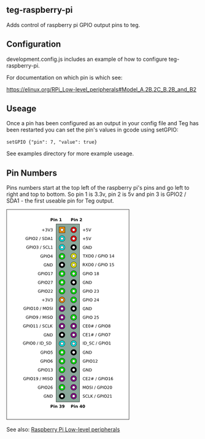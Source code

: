## teg-raspberry-pi

Adds control of raspberry pi GPIO output pins to teg.

## Configuration

development.config.js includes an example of how to configure teg-raspberry-pi.

For documentation on which pin is which see:

https://elinux.org/RPi_Low-level_peripherals#Model_A.2B.2C_B.2B_and_B2

## Useage

Once a pin has been configured as an output in your config file and Teg has been restarted you can set the pin's values in gcode using setGPIO:

`setGPIO {"pin": 7, "value": true}`

See examples directory for more example useage.

## Pin Numbers

Pins numbers start at the top left of the raspberry pi's pins and go left to right and top to bottom. So pin 1 is 3.3v, pin 2 is 5v and pin 3 is GPIO2 / SDA1 - the first useable pin for Teg output.

<img src="./docs/Pi-GPIO-header.png" />

See also: [Raspberry Pi Low-level peripherals](https://elinux.org/RPi_Low-level_peripherals#Model_A.2B.2C_B.2B_and_B2)
